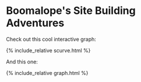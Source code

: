 
# Boomalope's Site Building Adventures

Check out this cool interactive graph:

{% include_relative scurve.html %}

And this one:

{% include_relative graph.html %}
